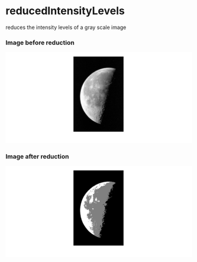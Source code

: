 # reducedIntensityLevels
reduces the intensity levels of a gray scale image

### Image before reduction
![image before reduction](https://github.com/KareimGazer/DSP-with-MATLAB/blob/main/screenshots/RIL1.png?raw)

### Image after reduction
![image after reduction](https://github.com/KareimGazer/DSP-with-MATLAB/blob/main/screenshots/RIL2.png?raw=true)
